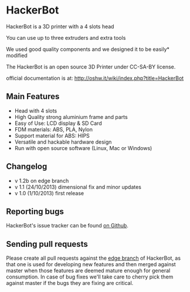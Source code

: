 HackerBot
=========

HackerBot is a 3D printer with a 4 slots head

You can use up to three extruders and extra tools

We used good quality components and we designed it to be easily* modified

The HackerBot is an open source 3D Printer under CC-SA-BY license.

official documentation is at: http://oshw.it/wiki/index.php?title=HackerBot


Main Features
--------------

* Head with 4 slots 
* High Quality strong aluminium frame and parts
* Easy of Use: LCD display & SD Card
* FDM materials: ABS, PLA, Nylon
* Support material for ABS: HIPS
* Versatile and hackable hardware design
* Run with open source software (Linux, Mac or Windows)


Changelog
-------------
* v 1.2b on edge branch
* v 1.1 (24/10/2013) dimensional fix and minor updates
* v 1.0 (1/10/2013) first release


Reporting bugs
--------------
HackerBot's issue tracker can be found [on Github](https://github.com/OSHW/HackerBot/issues).


Sending pull requests
---------------------

Please create all pull requests against the [edge branch](https://github.com/OSHW/HackerBot/tree/edge) of HackerBot, as that one is used for developing new 
features and then merged against master when those features are deemed mature enough for general consumption. In case
of bug fixes we'll take care to cherry pick them against master if the bugs they are fixing are critical.


